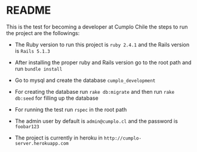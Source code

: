 # README

This is the test for becoming a developer at Cumplo Chile the steps to run the project are the followings:


* The Ruby version to run this project is `ruby 2.4.1` and the Rails version is `Rails 5.1.3`

* After installing the proper ruby and Rails version go to the root path and run `bundle install`

* Go to mysql and create the database `cumplo_development`

* For creating the database run `rake db:migrate` and then run `rake db:seed` for filling up the database

* For running the test run `rspec` in the root path

* The admin user by default is `admin@cumplo.cl` and the password is `foobar123`

* The project is currently in heroku in `http://cumplo-server.herokuapp.com`